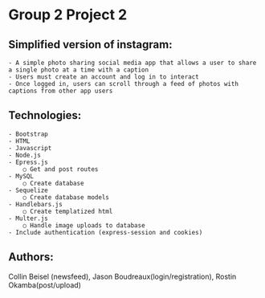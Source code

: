 # Group 2 Project 2
## Simplified version of instagram:
	- A simple photo sharing social media app that allows a user to share a single photo at a time with a caption
	- Users must create an account and log in to interact
    - Once logged in, users can scroll through a feed of photos with captions from other app users

## Technologies:
	- Bootstrap
	- HTML
	- Javascript
	- Node.js
	- Epress.js
		○ Get and post routes
	- MySQL
		○ Create database
	- Sequelize
		○ Create database models
	- Handlebars.js
		○ Create templatized html
	- Multer.js
		○ Handle image uploads to database
    - Include authentication (express-session and cookies)

## Authors:
Collin Beisel (newsfeed), Jason Boudreaux(login/registration), Rostin Okamba(post/upload)